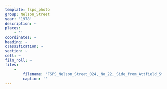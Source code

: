 ```yaml
---
template: fsps_photo
group: Nelson_Street
year: '1978'
description: ~
places:
    - ''
coordinates: ~
heading: ~
classification: ~
section: ~
cell: ~
film_roll: ~
files:
    -
        filename: 'FSPS_Nelson_Street_024,_No_22,_Side_from_Attfield_St,_17-7-C2,_1978.png'
        caption: ''
---
```


